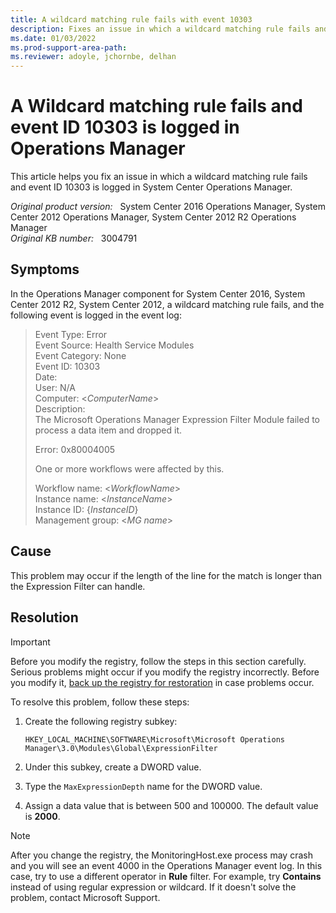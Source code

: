 ```yaml
---
title: A wildcard matching rule fails with event 10303
description: Fixes an issue in which a wildcard matching rule fails and event ID 10303 is logged in System Center Operations Manager.
ms.date: 01/03/2022
ms.prod-support-area-path: 
ms.reviewer: adoyle, jchornbe, delhan
---
```

# A Wildcard matching rule fails and event ID 10303 is logged in Operations Manager

This article helps you fix an issue in which a wildcard matching rule fails and event ID 10303 is logged in System Center Operations Manager.

_Original product version:_ &nbsp; System Center 2016 Operations Manager, System Center 2012 Operations Manager, System Center 2012 R2 Operations Manager  
_Original KB number:_ &nbsp; 3004791

## Symptoms

In the Operations Manager component for System Center 2016, System Center 2012 R2, System Center 2012, a wildcard matching rule fails, and the following event is logged in the event log:

> Event Type: Error  
> Event Source: Health Service Modules  
> Event Category: None  
> Event ID: 10303  
> Date:  
> User: N/A  
> Computer: <*ComputerName*>  
> Description:  
> The Microsoft Operations Manager Expression Filter Module failed to process a data item and dropped it.
>
> Error: 0x80004005
>
> One or more workflows were affected by this.
>  
> Workflow name: <*WorkflowName*>  
> Instance name: <*InstanceName*>  
> Instance ID: {*InstanceID*}  
> Management group: <*MG name*>

## Cause

This problem may occur if the length of the line for the match is longer than the Expression Filter can handle.

## Resolution

> [!IMPORTANT]
> Before you modify the registry, follow the steps in this section carefully. Serious problems might occur if you modify the registry incorrectly. Before you modify it, [back up the registry for restoration](https://support.microsoft.com/help/322756) in case problems occur.

To resolve this problem, follow these steps:

1. Create the following registry subkey:

    `HKEY_LOCAL_MACHINE\SOFTWARE\Microsoft\Microsoft Operations Manager\3.0\Modules\Global\ExpressionFilter`

2. Under this subkey, create a DWORD value.
3. Type the `MaxExpressionDepth` name for the DWORD value.
4. Assign a data value that is between 500 and 100000. The default value is **2000**.

> [!NOTE]
> After you change the registry, the MonitoringHost.exe process may crash and you will see an event 4000 in the Operations Manager event log. In this case, try to use a different operator in **Rule** filter. For example, try **Contains** instead of using regular expression or wildcard. If it doesn't solve the problem, contact Microsoft Support.
